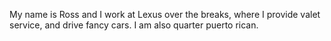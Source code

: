My name is Ross and I work at Lexus over the breaks, where I provide valet service, and drive fancy cars. I am also quarter puerto rican. 
